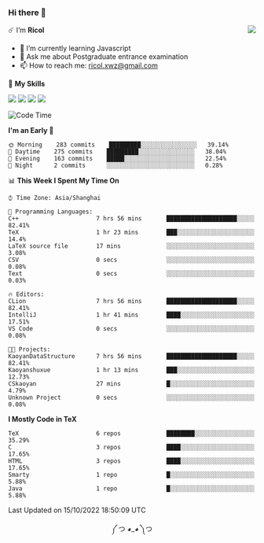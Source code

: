 ### Hi there 👋

<a href="#">
  <img align="right" src="https://github-readme-stats.vercel.app/api?username=Ricolxwz&count_private=true&show_icons=true&theme=prussian" />
</a>

☄️ I‘m **Ricol**

- 🌱 I’m currently learning Javascript
- 💬 Ask me about Postgraduate entrance examination
- 📫 How to reach me: ricol.xwz@gmail.com

🌟 **My Skills**

![](https://img.shields.io/badge/-Git-000000?style=flat-square&logo=git&logoColor=fff)
![](https://img.shields.io/badge/-C-3e74a2?style=flat-square&logo=C&logoColor=fff)
![](https://img.shields.io/badge/-Python-4fc08d?style=flat-square&logo=python&logoColor=fff)
![](https://img.shields.io/badge/-java-ffa500?style=flat-square&logo=java&logoColor=fff)

<!--START_SECTION:waka-->
![Code Time](http://img.shields.io/badge/Code%20Time-361%20hrs%204%20mins-blue)

**I'm an Early 🐤** 

```text
🌞 Morning    283 commits    █████████░░░░░░░░░░░░░░░░   39.14% 
🌆 Daytime    275 commits    █████████░░░░░░░░░░░░░░░░   38.04% 
🌃 Evening    163 commits    █████░░░░░░░░░░░░░░░░░░░░   22.54% 
🌙 Night      2 commits      ░░░░░░░░░░░░░░░░░░░░░░░░░   0.28%

```


📊 **This Week I Spent My Time On** 

```text
⌚︎ Time Zone: Asia/Shanghai

💬 Programming Languages: 
C++                      7 hrs 56 mins       ████████████████████░░░░░   82.41% 
TeX                      1 hr 23 mins        ███░░░░░░░░░░░░░░░░░░░░░░   14.4% 
LaTeX source file        17 mins             ░░░░░░░░░░░░░░░░░░░░░░░░░   3.08% 
CSV                      0 secs              ░░░░░░░░░░░░░░░░░░░░░░░░░   0.08% 
Text                     0 secs              ░░░░░░░░░░░░░░░░░░░░░░░░░   0.03%

🔥 Editors: 
CLion                    7 hrs 56 mins       ████████████████████░░░░░   82.41% 
IntelliJ                 1 hr 41 mins        ████░░░░░░░░░░░░░░░░░░░░░   17.51% 
VS Code                  0 secs              ░░░░░░░░░░░░░░░░░░░░░░░░░   0.08%

🐱‍💻 Projects: 
KaoyanDataStructure      7 hrs 56 mins       ████████████████████░░░░░   82.41% 
Kaoyanshuxue             1 hr 13 mins        ███░░░░░░░░░░░░░░░░░░░░░░   12.73% 
CSkaoyan                 27 mins             █░░░░░░░░░░░░░░░░░░░░░░░░   4.79% 
Unknown Project          0 secs              ░░░░░░░░░░░░░░░░░░░░░░░░░   0.08%

```

**I Mostly Code in TeX** 

```text
TeX                      6 repos             ████████░░░░░░░░░░░░░░░░░   35.29% 
C                        3 repos             ████░░░░░░░░░░░░░░░░░░░░░   17.65% 
HTML                     3 repos             ████░░░░░░░░░░░░░░░░░░░░░   17.65% 
Smarty                   1 repo              █░░░░░░░░░░░░░░░░░░░░░░░░   5.88% 
Java                     1 repo              █░░░░░░░░░░░░░░░░░░░░░░░░   5.88%

```



 Last Updated on 15/10/2022 18:50:09 UTC
<!--END_SECTION:waka-->

<div align="center">
༼ つ ◕_◕ ༽つ
</div>

